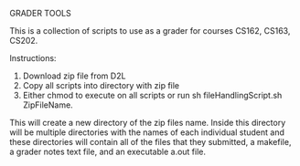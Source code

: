 GRADER TOOLS

This is a collection of scripts to use as a grader for courses CS162, CS163, CS202. 

Instructions:

1. Download zip file from D2L
2. Copy all scripts into directory with zip file
3. Either chmod to execute on all scripts
    or run sh fileHandlingScript.sh ZipFileName.
    
This will create a new directory of the zip files name.
Inside this directory will be multiple directories with the
names of each individual student and these directories will
contain all of the files that they submitted, a makefile, a grader
notes text file, and an executable a.out file.
